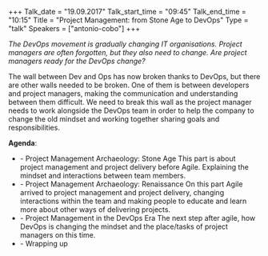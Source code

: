+++
Talk_date = "19.09.2017"
Talk_start_time = "09:45"
Talk_end_time = "10:15"
Title = "Project Management: from Stone Age to DevOps"
Type = "talk"
Speakers = ["antonio-cobo"]
+++

<p><em>The DevOps movement is gradually changing IT organisations. Project managers are often forgotten, but they also need to change. Are project managers ready for the DevOps change?</em></p>

<p>The wall between Dev and Ops has now broken thanks to DevOps, but there are other walls needed to be broken. One of them is between developers and project managers, making the communication and understanding between them difficult. We need to break this wall as the project manager needs to work alongside the DevOps team in order to help the company to change the old mindset and working together sharing goals and responsibilities.</p>

<p><strong>Agenda</strong>:
<ul><li>
- Project Management Archaeology: Stone Age
This part is about project management and project delivery before Agile. Explaining the mindset and interactions between team members.
</li><li>
- Project Management Archaeology: Renaissance
On this part Agile arrived to project management and project delivery, changing interactions within the team and making people to educate and learn more about other ways of delivering projects.
</li><li>
-  Project Management in the DevOps Era
The next step after agile, how DevOps is changing the mindset and the place/tasks of project managers on this time.
</li><li>
- Wrapping up
</li></ul></p>